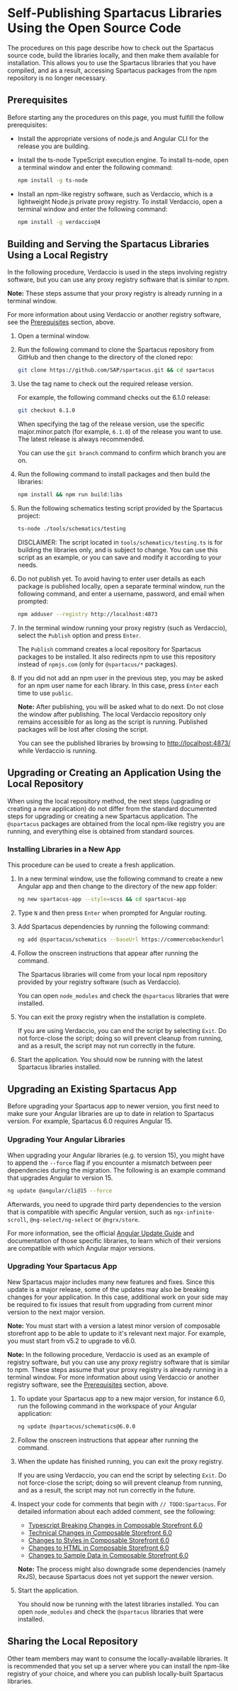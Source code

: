 # Self-Publishing Spartacus Libraries Using the Open Source Code

The procedures on this page describe how to check out the Spartacus source code, build the libraries locally, and then make them available for installation. This allows you to use the Spartacus libraries that you have compiled, and as a result, accessing Spartacus packages from the npm repository is no longer necessary.

## Prerequisites

Before starting any the procedures on this page, you must fulfill the follow prerequisites:

- Install the appropriate versions of node.js and Angular CLI for the release you are building.
- Install the ts-node TypeScript execution engine. To install ts-node, open a terminal window and enter the following command:

    ```bash
    npm install -g ts-node
    ```

- Install an npm-like registry software, such as Verdaccio, which is a lightweight Node.js private proxy registry. To install Verdaccio, open a terminal window and enter the following command:

    ```bash
    npm install -g verdaccio@4
    ```

## Building and Serving the Spartacus Libraries Using a Local Registry

In the following procedure, Verdaccio is used in the steps involving registry software, but you can use any proxy registry software that is similar to npm.

**Note:** These steps assume that your proxy registry is already running in a terminal window.

For more information about using Verdaccio or another registry software, see the [Prerequisites](#prerequisites) section, above.

1. Open a terminal window.

1. Run the following command to clone the Spartacus repository from GitHub and then change to the directory of the cloned repo:

    ```bash
    git clone https://github.com/SAP/spartacus.git && cd spartacus
    ```

1. Use the tag name to check out the required release version.

    For example, the following command checks out the 6.1.0 release:

    ```bash
    git checkout 6.1.0
    ```

    When specifying the tag of the release version, use the specific major.minor.patch (for example, `6.1.0`) of the release you want to use. The latest release is always recommended.

    You can use the `git branch` command to confirm which branch you are on.

1. Run the following command to install packages and then build the libraries:

    ```bash
    npm install && npm run build:libs
    ```

1. Run the following schematics testing script provided by the Spartacus project:

    ```bash
    ts-node ./tools/schematics/testing
    ```

    DISCLAIMER: The script located in `tools/schematics/testing.ts` is for building the libraries only, and is subject to change. You can use this script as an example, or you can save and modify it according to your needs.

1. Do not publish yet. To avoid having to enter user details as each package is published locally, open a separate terminal window, run the following command, and enter a username, password, and email when prompted:

    ```bash
    npm adduser --registry http://localhost:4873
    ```

1. In the terminal window running your proxy registry (such as Verdaccio), select the `Publish` option and press `Enter`.

    The `Publish` command creates a local repository for Spartacus packages to be installed. It also redirects npm to use this repository instead of `npmjs.com` (only for `@spartacus/*` packages).

1. If you did not add an npm user in the previous step, you may be asked for an npm user name for each library. In this case, press `Enter` each time to use `public`.

    **Note:** After publishing, you will be asked what to do next. Do not close the window after publishing. The local Verdaccio repository only remains accessible for as long as the script is running. Published packages will be lost after closing the script.

    You can see the published libraries by browsing to [http://localhost:4873/](http://localhost:4873/) while Verdaccio is running.

## Upgrading or Creating an Application Using the Local Repository

When using the local repository method, the next steps (upgrading or creating a new application) do not differ from the standard documented steps for upgrading or creating a new Spartacus application. The `@spartacus` packages are obtained from the local npm-like registry you are running, and everything else is obtained from standard sources.

### Installing Libraries in a New App

This procedure can be used to create a fresh application.

1. In a new terminal window, use the following command to create a new Angular app and then change to the directory of the new app folder:

    ```bash
    ng new spartacus-app --style=scss && cd spartacus-app
    ```

1. Type `N` and then press `Enter` when prompted for Angular routing.

1. Add Spartacus dependencies by running the following command:

    ```bash
    ng add @spartacus/schematics --baseUrl https://commercebackendurl
    ```

1. Follow the onscreen instructions that appear after running the command.

    The Spartacus libraries will come from your local npm repository provided by your registry software (such as Verdaccio).

    You can open `node_modules` and check the `@spartacus` libraries that were installed.

1. You can exit the proxy registry when the installation is complete.

    If you are using Verdaccio, you can end the script by selecting `Exit`. Do not force-close the script; doing so will prevent cleanup from running, and as a result, the script may not run correctly in the future.
1. Start the application. You should now be running with the latest Spartacus libraries installed.

## Upgrading an Existing Spartacus App

Before upgrading your Spartacus app to newer version, you first need to make sure your Angular libraries are up to date in relation to Spartacus version. For example, Spartacus 6.0 requires Angular 15.

### Upgrading Your Angular Libraries

When upgrading your Angular libraries (e.g. to version 15), you might have to append the `--force` flag if you encounter a mismatch between peer dependencies during the migration. The following is an example command that upgrades Angular to version 15.

```bash
ng update @angular/cli@15 --force
```

Afterwards, you need to upgrade third party dependencies to the version that is compatible with specific Angular version, such as `ngx-infinite-scroll`, `@ng-select/ng-select` or `@ngrx/store`.

For more information, see the official [Angular Update Guide](https://update.angular.io/) and documentation of those specific libraries, to learn which of their versions are compatible with which Angular major versions.

### Upgrading Your Spartacus App

New Spartacus major includes many new features and fixes. Since this update is a major release, some of the updates may also be breaking changes for your application. In this case, additional work on your side may be required to fix issues that result from upgrading from current minor version to the next major version.

**Note:** You must start with a version a latest minor version of composable storefront app to be able to update to it's relevant next major. For example, you must start from v5.2 to upgrade to v6.0.

**Note:** In the following procedure, Verdaccio is used as an example of registry software, but you can use any proxy registry software that is similar to npm. These steps assume that your proxy registry is already running in a terminal window. For more information about using Verdaccio or another registry software, see the [Prerequisites](#prerequisites) section, above.

1. To update your Spartacus app to a new major version, for instance 6.0, run the following command in the workspace of your Angular application:

    ```bash
    ng update @spartacus/schematics@6.0.0
    ```

2. Follow the onscreen instructions that appear after running the command.
3. When the update has finished running, you can exit the proxy registry.

    If you are using Verdaccio, you can end the script by selecting `Exit`. Do not force-close the script; doing so will prevent cleanup from running, and as a result, the script may not run correctly in the future.
4. Inspect your code for comments that begin with `// TODO:Spartacus`. For detailed information about each added comment, see the following:

   - [Typescript Breaking Changes in Composable Storefront 6.0](https://help.sap.com/doc/typescript-breaking-changes-in-composable-storefront-60/6.0/en-US/typescript-changes-version-6.html)
   - [Technical Changes in Composable Storefront 6.0](https://help.sap.com/docs/SAP_COMMERCE_COMPOSABLE_STOREFRONT/10a8bc7f635b4e3db6f6bb7880e58a7d/93ffb557d3c14922bda14dfc8b4250b4.html?locale=en-US&version=6.0#loio93ffb557d3c14922bda14dfc8b4250b4)
   - [Changes to Styles in Composable Storefront 6.0](https://help.sap.com/docs/SAP_COMMERCE_COMPOSABLE_STOREFRONT/10a8bc7f635b4e3db6f6bb7880e58a7d/d008d0179ea141bf84fde6ec98244ae5.html?locale=en-US&version=6.0#loiod008d0179ea141bf84fde6ec98244ae5)
   - [Changes to HTML in Composable Storefront 6.0](https://help.sap.com/docs/SAP_COMMERCE_COMPOSABLE_STOREFRONT/10a8bc7f635b4e3db6f6bb7880e58a7d/f6ecd8ecdc6042dca6552c0c16448e0c.html?locale=en-US&version=6.0#loiof6ecd8ecdc6042dca6552c0c16448e0c)
   - [Changes to Sample Data in Composable Storefront 6.0](https://help.sap.com/docs/SAP_COMMERCE_COMPOSABLE_STOREFRONT/10a8bc7f635b4e3db6f6bb7880e58a7d/911c4c3a9e8c4d51a9ac4cc48cd4fda6.html?locale=en-US&version=6.0#loio911c4c3a9e8c4d51a9ac4cc48cd4fda6)

    **Note:** The process might also downgrade some dependencies (namely RxJS), because Spartacus does not yet support the newer version.

5. Start the application.

    You should now be running with the latest libraries installed. You can open `node_modules` and check the `@spartacus` libraries that were installed.

## Sharing the Local Repository

Other team members may want to consume the locally-available libraries. It is recommended that you set up a server where you can install the npm-like registry of your choice, and where you can publish locally-built Spartacus libraries.
